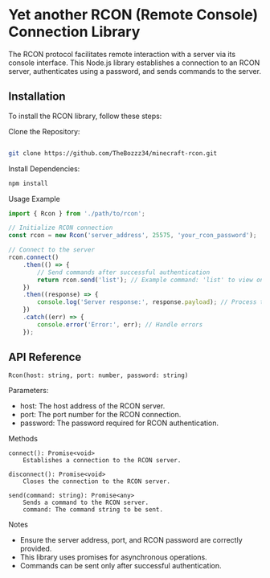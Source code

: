 # Yet another RCON (Remote Console) Connection Library

The RCON protocol facilitates remote interaction with a server via its console interface. This Node.js library establishes a connection to an RCON server, authenticates using a password, and sends commands to the server.

## Installation

To install the RCON library, follow these steps:

Clone the Repository:

```bash

git clone https://github.com/TheBozzz34/minecraft-rcon.git
```
Install Dependencies:

```bash
npm install
```
Usage Example

```javascript
import { Rcon } from './path/to/rcon';

// Initialize RCON connection
const rcon = new Rcon('server_address', 25575, 'your_rcon_password');

// Connect to the server
rcon.connect()
    .then(() => {
        // Send commands after successful authentication
        return rcon.send('list'); // Example command: 'list' to view online players
    })
    .then((response) => {
        console.log('Server response:', response.payload); // Process the server response
    })
    .catch((err) => {
        console.error('Error:', err); // Handle errors
    });
```
## API Reference
`Rcon(host: string, port: number, password: string)`

Parameters:
- host: The host address of the RCON server.
- port: The port number for the RCON connection.
- password: The password required for RCON authentication.

Methods
```
connect(): Promise<void>
    Establishes a connection to the RCON server.

disconnect(): Promise<void>
    Closes the connection to the RCON server.

send(command: string): Promise<any>
    Sends a command to the RCON server.
    command: The command string to be sent.
```

Notes
- Ensure the server address, port, and RCON password are correctly provided.
- This library uses promises for asynchronous operations.
- Commands can be sent only after successful authentication.
